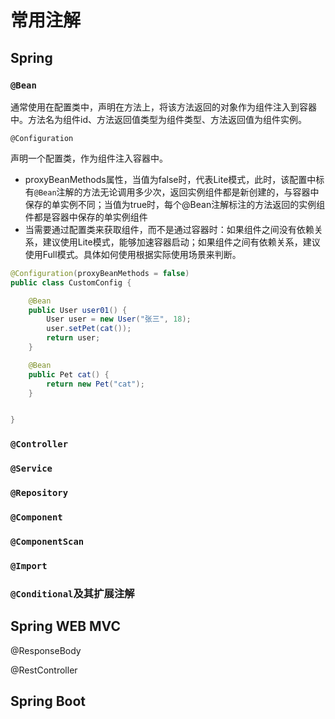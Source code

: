 # 常用注解

## Spring

### `@Bean`

通常使用在配置类中，声明在方法上，将该方法返回的对象作为组件注入到容器中。方法名为组件id、方法返回值类型为组件类型、方法返回值为组件实例。

`@Configuration`

声明一个配置类，作为组件注入容器中。

- proxyBeanMethods属性，当值为false时，代表Lite模式，此时，该配置中标有`@Bean`注解的方法无论调用多少次，返回实例组件都是新创建的，与容器中保存的单实例不同；当值为true时，每个@Bean注解标注的方法返回的实例组件都是容器中保存的单实例组件
- 当需要通过配置类来获取组件，而不是通过容器时：如果组件之间没有依赖关系，建议使用Lite模式，能够加速容器启动；如果组件之间有依赖关系，建议使用Full模式。具体如何使用根据实际使用场景来判断。

```java
@Configuration(proxyBeanMethods = false)
public class CustomConfig {

    @Bean
    public User user01() {
        User user = new User("张三", 18);
        user.setPet(cat());
        return user;
    }

    @Bean
    public Pet cat() {
        return new Pet("cat");
    }


}
```

### `@Controller`

### `@Service`

### `@Repository`

### `@Component`

### `@ComponentScan`

### `@Import`

### `@Conditional`及其扩展注解

## Spring WEB MVC

@ResponseBody

@RestController

## Spring Boot